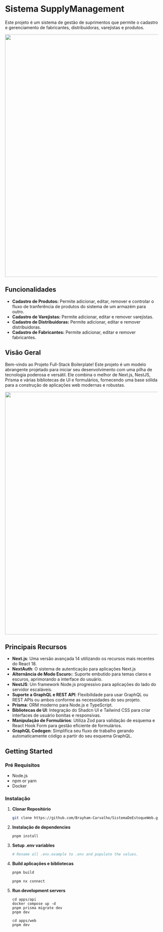 
# Sistema SupplyManagement

Este projeto é um sistema de gestão de suprimentos que permite o cadastro e gerenciamento de fabricantes, distribuidoras, varejistas e produtos.

<div align="center">
  <img src="https://github.com/user-attachments/assets/d0bc8524-a10a-4304-86f6-163a85660d21" width="800px" />
</div>

## Funcionalidades

- **Cadastro de Produtos:** Permite adicionar, editar, remover e controlar o fluxo de tranferência de produtos do sistema de um armazém para outro.
- **Cadastro de Varejistas:** Permite adicionar, editar e remover varejistas.
- **Cadastro de Distribuidoras:** Permite adicionar, editar e remover distribuidoras.
- **Cadastro de Fabricantes:** Permite adicionar, editar e remover fabricantes.

## Visão Geral

Bem-vindo ao Projeto Full-Stack Boilerplate! Este projeto é um modelo abrangente projetado para iniciar seu desenvolvimento com uma pilha de tecnologia poderosa e versátil. Ele combina o melhor de Next.js, NestJS, Prisma e várias bibliotecas de UI e formulários, fornecendo uma base sólida para a construção de aplicações web modernas e robustas.
<div align="center">
   <img src="https://github.com/user-attachments/assets/dc60ef5b-c656-4ae6-9c71-fd48e05a56b0" width="800px" />
</div>

## Principais Recursos

- **Next.js**: Uma versão avançada 14 utilizando os recursos mais recentes do React 18.
- **NextAuth**: O sistema de autenticação para aplicações Next.js
- **Alternância de Modo Escuro:**: Suporte embutido para temas claros e escuros, aprimorando a interface do usuário.
- **NestJS**: Um framework Node.js progressivo para aplicações do lado do servidor escaláveis.
- **Suporte a GraphQL e REST API**: Flexibilidade para usar GraphQL ou REST APIs ou ambos conforme as necessidades do seu projeto.
- **Prisma**: ORM moderno para Node.js e TypeScript.
- **Bibliotecas de UI**: Integração do Shadcn UI e Tailwind CSS para criar interfaces de usuário bonitas e responsivas.
- **Manipulação de Formulários**: Utiliza Zod para validação de esquema e React Hook Form para gestão eficiente de formulários.
- **GraphQL Codegen**: Simplifica seu fluxo de trabalho gerando automaticamente código a partir do seu esquema GraphQL.

## Getting Started

### Pré Requisitos

- Node.js
- npm or yarn
- Docker

### Instalação

1. **Clonar Repositório**

   ```bash
   git clone https://github.com/Brayham-Carvalho/SistemaDeEstoqueWeb.git
   ```

2. **Instalação de dependencies**

   ```bash
   pnpm install
   ```

3. **Setup .env variables**

   ```bash
   # Rename all .env.example to .env and populate the values.
   ```

4. **Build aplicações e bibliotecas**

   ```bash
   pnpm build

   pnpm nx connect
   ```

5. **Run development servers**

   ```
   cd apps/api
   docker compose up -d
   pnpm prisma migrate dev
   pnpm dev

   cd apps/web
   pnpm dev
   ```
